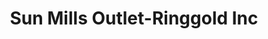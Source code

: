 ---
title: "Sun Mills Outlet-Ringgold Inc"
url: /ringgold/sun-mills-outlet-ringgold-inc/
shop: Fliesen
---
